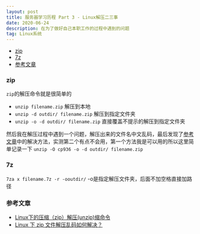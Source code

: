 ```yaml
---
layout: post
title: 服务器学习历程 Part 3 - Linux解压二三事
date: 2020-06-24
description: 在为了做好自己本职工作的过程中遇到的问题
tag: Linux系统
---
```


- [zip](#zip)
- [7z](#7z)
- [参考文章](#参考文章)

### zip
`zip`的解压命令就是很简单的
* `unzip filename.zip` 解压到本地
* `unzip -d outdir/ filename.zip` 解压到指定文件夹
* `unzip -o -d outdir/ filename.zip` 直接覆盖不提示的解压到指定文件夹

然后我在解压过程中遇到一个问题，解压出来的文件名中文乱码，最后发现了[参考文章](#参考文章)中的解决方法，实测第二个有点不会用，第一个方法我是可以用的所以这里简单记录一下
`unzip -O cp936 -o -d outdir/ filename.zip`

### 7z
`7za x filename.7z -r -ooutdir/` -o是指定解压文件夹，后面不加空格直接加路径

### 参考文章
* [Linux下的压缩（zip）解压(unzip)缩命令](https://blog.csdn.net/shenyunsese/article/details/17556089)
* [Linux 下 zip 文件解压乱码如何解决？](https://www.zhihu.com/question/20523036)
